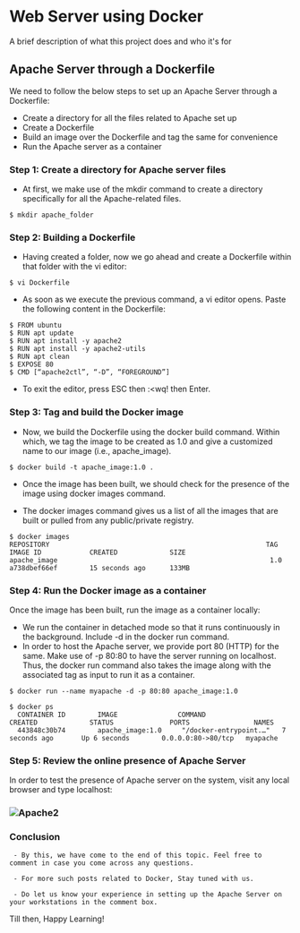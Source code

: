 
# Web Server using Docker

A brief description of what this project does and who it's for


## Apache Server through a Dockerfile

We need to follow the below steps to set up an Apache Server through a Dockerfile:

- Create a directory for all the files related to Apache set up
- Create a Dockerfile
- Build an image over the Dockerfile and tag the same for convenience
- Run the Apache server as a container

### Step 1: Create a directory for Apache server files
- At first, we make use of the mkdir command to create a directory specifically for all the Apache-related files.
```
$ mkdir apache_folder
```
### Step 2: Building a Dockerfile
- Having created a folder, now we go ahead and create a Dockerfile within that folder with the vi editor:
```
$ vi Dockerfile
```
- As soon as we execute the previous command, a vi editor opens. Paste the following content in the Dockerfile:
```
$ FROM ubuntu 
$ RUN apt update 
$ RUN apt install -y apache2 
$ RUN apt install -y apache2-utils 
$ RUN apt clean 
$ EXPOSE 80
$ CMD [“apache2ctl”, “-D”, “FOREGROUND”]
```
- To exit the editor, press ESC then :<wq! then Enter.

### Step 3: Tag and build the Docker image
- Now, we build the Dockerfile using the docker build command. Within which, we tag the image to be created as 1.0 and give a customized name to our image (i.e., apache_image).
```
$ docker build -t apache_image:1.0 .
```
- Once the image has been built, we should check for the presence of the image using docker images command.

- The docker images command gives us a list of all the images that are built or pulled from any public/private registry.
```
$ docker images
REPOSITORY                                                      TAG                 IMAGE ID            CREATED             SIZE
apache_image                                                     1.0                 a738dbef66ef        15 seconds ago      133MB
```
### Step 4: Run the Docker image as a container
Once the image has been built, run the image as a container locally:
 - We run the container in detached mode so that it runs continuously in the background. Include -d in the docker run command.
 - In order to host the Apache server, we provide port 80 (HTTP) for the same. Make use of -p 80:80 to have the server running on localhost.
Thus, the docker run command also takes the image along with the associated tag as input to run it as a container.
```
$ docker run --name myapache -d -p 80:80 apache_image:1.0
```
```
$ docker ps
  CONTAINER ID        IMAGE               COMMAND                  CREATED             STATUS              PORTS                NAMES
  443848c30b74        apache_image:1.0     "/docker-entrypoint.…"   7 seconds ago       Up 6 seconds        0.0.0.0:80->80/tcp   myapache
```
### Step 5: Review the online presence of Apache Server
In order to test the presence of Apache server on the system, visit any local browser and type localhost:

### ![Apache2](https://journaldev.nyc3.digitaloceanspaces.com/2021/05/image.png)

### Conclusion
     - By this, we have come to the end of this topic. Feel free to comment in case you come across any questions.

     - For more such posts related to Docker, Stay tuned with us.

     - Do let us know your experience in setting up the Apache Server on your workstations in the comment box.

Till then, Happy Learning!
